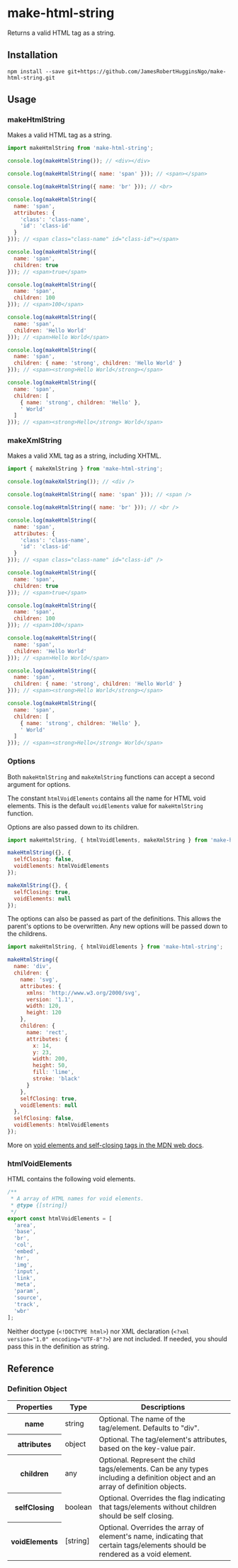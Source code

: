 # make-html-string

Returns a valid HTML tag as a string.

## Installation

```
npm install --save git+https://github.com/JamesRobertHugginsNgo/make-html-string.git
```

## Usage

### makeHtmlString

Makes a valid HTML tag as a string.

``` JavaScript
import makeHtmlString from 'make-html-string';

console.log(makeHtmlString()); // <div></div>

console.log(makeHtmlString({ name: 'span' })); // <span></span>

console.log(makeHtmlString({ name: 'br' })); // <br>

console.log(makeHtmlString({ 
  name: 'span', 
  attributes: { 
    'class': 'class-name', 
    'id': 'class-id' 
  } 
})); // <span class="class-name" id="class-id"></span>

console.log(makeHtmlString({ 
  name: 'span', 
  children: true
})); // <span>true</span>

console.log(makeHtmlString({ 
  name: 'span', 
  children: 100
})); // <span>100</span>

console.log(makeHtmlString({ 
  name: 'span', 
  children: 'Hello World'
})); // <span>Hello World</span>

console.log(makeHtmlString({ 
  name: 'span', 
  children: { name: 'strong', children: 'Hello World' }
})); // <span><strong>Hello World</strong></span>

console.log(makeHtmlString({ 
  name: 'span', 
  children: [
    { name: 'strong', children: 'Hello' },
    ' World'
  ]
})); // <span><strong>Hello</strong> World</span>
```

### makeXmlString

Makes a valid XML tag as a string, including XHTML.

``` JavaScript
import { makeXmlString } from 'make-html-string';

console.log(makeXmlString()); // <div />

console.log(makeHtmlString({ name: 'span' })); // <span />

console.log(makeHtmlString({ name: 'br' })); // <br />

console.log(makeHtmlString({ 
  name: 'span', 
  attributes: { 
    'class': 'class-name', 
    'id': 'class-id' 
  } 
})); // <span class="class-name" id="class-id" />

console.log(makeHtmlString({ 
  name: 'span', 
  children: true
})); // <span>true</span>

console.log(makeHtmlString({ 
  name: 'span', 
  children: 100
})); // <span>100</span>

console.log(makeHtmlString({ 
  name: 'span', 
  children: 'Hello World'
})); // <span>Hello World</span>

console.log(makeHtmlString({ 
  name: 'span', 
  children: { name: 'strong', children: 'Hello World' }
})); // <span><strong>Hello World</strong></span>

console.log(makeHtmlString({ 
  name: 'span', 
  children: [
    { name: 'strong', children: 'Hello' },
    ' World'
  ]
})); // <span><strong>Hello</strong> World</span>
```

### Options

Both `makeHtmlString` and `makeXmlString` functions can accept a second argument for options.

The constant `htmlVoidElements` contains all the name for HTML void elements. This is the default `voidElements` value for `makeHtmlString` function.

Options are also passed down to its children.

``` JavaScript
import makeHtmlString, { htmlVoidElements, makeXmlString } from 'make-html-string';

makeHtmlString({}, {
  selfClosing: false,
  voidElements: htmlVoidElements 
});

makeXmlString({}, {
  selfClosing: true,
  voidElements: null 
});

```

The options can also be passed as part of the definitions. This allows the parent's options to be overwritten. Any new options will be passed down to the childrens.

``` JavaScript
import makeHtmlString, { htmlVoidElements } from 'make-html-string';

makeHtmlString({
  name: 'div',
  children: {
    name: 'svg',
    attributes: {
      xmlns: 'http://www.w3.org/2000/svg',
      version: '1.1',
      width: 120,
      height: 120
    },
    children: {
      name: 'rect',
      attributes: {
        x: 14,
        y: 23,
        width: 200,
        height: 50,
        fill: 'lime',
        stroke: 'black'
      }
    },
    selfClosing: true,
    voidElements: null
  },
  selfClosing: false,
  voidElements: htmlVoidElements
});
```

More on [void elements and self-closing tags in the MDN web docs](https://developer.mozilla.org/en-US/docs/Glossary/Void_element).

### htmlVoidElements

HTML contains the following void elements.

``` JavaScript
/**
 * A array of HTML names for void elements.
 * @type {[string]}
 */
export const htmlVoidElements = [
  'area',
  'base',
  'br',
  'col',
  'embed',
  'hr',
  'img',
  'input',
  'link',
  'meta',
  'param',
  'source',
  'track',
  'wbr'
];
```

Neither doctype (`<!DOCTYPE html>`) nor XML declaration (`<?xml version="1.0" encoding="UTF-8"?>`) are not included. If needed, you should pass this in the definition as string.

## Reference

### Definition Object

<table>

<thead>

<tr>
<th>
Properties
</th>
<th>
Type
</th>
<th>
Descriptions
</th>
</tr>

</thead>

<tbody>

<tr>
<th>
name
</th>
<td>
string
</td>
<td>
Optional.
The name of the tag/element.
Defaults to "div".
</td>
</tr>

<tr>
<th>
attributes
</th>
<td>
object
</td>
<td>
Optional.
The tag/element's attributes, based on the key-value pair.
</td>
</tr>

<tr>
<th>
children
</th>
<td>
any
</td>
<td>
Optional.
Represent the child tags/elements.
Can be any types including a definition object and an array of definition objects.
</td>
</tr>

<tr>
<th>
selfClosing
</th>
<td>
boolean
</td>
<td>
Optional.
Overrides the flag indicating that tags/elements without children should be self closing.
</td>
</tr>

<tr>
<th>
voidElements
</th>
<td>
[string]
</td>
<td>
Optional.
Overrides the array of element's name, indicating that certain tags/elements should be rendered as a void element.
</td>
</tr>

</tbody>

</table>

